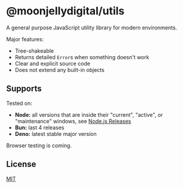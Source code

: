 # @moonjellydigital/utils

A general purpose JavaScript utility library for modern environments.

Major features:

- Tree-shakeable
- Returns detailed `Error`s when something doesn't work
- Clear and explicit source code
- Does not extend any built-in objects

## Supports

Tested on:

- **Node:** all versions that are inside their "current", "active", or "maintenance" windows, see [Node.js Releases](https://nodejs.org/en/about/previous-releases)
- **Bun:** last 4 releases
- **Deno:** latest stable major version

Browser testing is coming.

## License

[MIT](./LICENSE)
